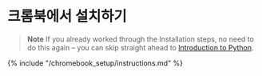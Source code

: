 # 크롬북에서 설치하기

> **Note** If you already worked through the Installation steps, no need to do this again – you can skip straight ahead to [Introduction to Python](../python_introduction/README.md).

{% include "/chromebook_setup/instructions.md" %}
